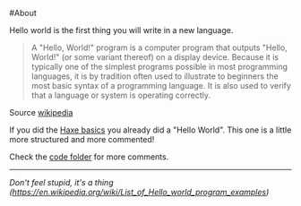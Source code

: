 #About

Hello world is the first thing you will write in a new language.

> A "Hello, World!" program is a computer program that outputs "Hello, World!" (or some variant thereof) on a display device. Because it is typically one of the simplest programs possible in most programming languages, it is by tradition often used to illustrate to beginners the most basic syntax of a programming language. It is also used to verify that a language or system is operating correctly.

Source [wikipedia](https://en.wikipedia.org/wiki/%22Hello,_World!%22_program)


If you did the [Haxe basics](../haxe/hello-world.md) you already did a "Hello World".
This one is a little more structured and more commented!

Check the [code folder](/code/) for more comments.

----

*Don't feel stupid, it's a thing (<https://en.wikipedia.org/wiki/List_of_Hello_world_program_examples>)*

